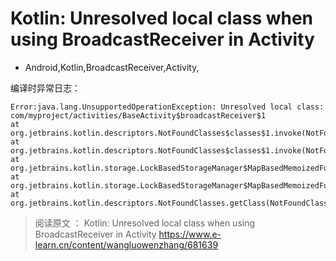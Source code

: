 # Kotlin: Unresolved local class when using BroadcastReceiver in Activity
- Android,Kotlin,BroadcastReceiver,Activity,

编译时异常日志：

    Error:java.lang.UnsupportedOperationException: Unresolved local class: com/myproject/activities/BaseActivity$broadcastReceiver$1
    at org.jetbrains.kotlin.descriptors.NotFoundClasses$classes$1.invoke(NotFoundClasses.kt:44)
    at org.jetbrains.kotlin.descriptors.NotFoundClasses$classes$1.invoke(NotFoundClasses.kt:32)
    at org.jetbrains.kotlin.storage.LockBasedStorageManager$MapBasedMemoizedFunction.invoke(LockBasedStorageManager.java:408)
    at org.jetbrains.kotlin.storage.LockBasedStorageManager$MapBasedMemoizedFunctionToNotNull.invoke(LockBasedStorageManager.java:483)
    at org.jetbrains.kotlin.descriptors.NotFoundClasses.getClass(NotFoundClasses.kt:101)

> 阅读原文 ： Kotlin: Unresolved local class when using BroadcastReceiver in Activity
> https://www.e-learn.cn/content/wangluowenzhang/681639
